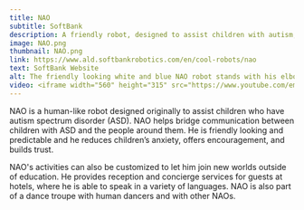 ```yaml
---
title: NAO
subtitle: SoftBank
description: A friendly robot, designed to assist children with autism, can also provide hotel service, speak multiple languages, and dance.
image: NAO.png
thumbnail: NAO.png
link: https://www.ald.softbankrobotics.com/en/cool-robots/nao
text: SoftBank Website
alt: The friendly looking white and blue NAO robot stands with his elbows bent and looks forward.
video: <iframe width="560" height="315" src="https://www.youtube.com/embed/2Ko8O-4sINw" frameborder="0" allowfullscreen></iframe>
---
```

NAO is a human-like robot designed originally to assist children who have autism spectrum disorder (ASD). NAO helps bridge communication between children with ASD and the people around them. He is friendly looking and predictable and he reduces children’s anxiety, offers encouragement, and builds trust.

NAO's activities can also be customized to let him join new worlds outside of education. He provides reception and concierge services for guests at hotels, where he is able to speak in a variety of languages. NAO is also part of a dance troupe with human dancers and with other NAOs.
